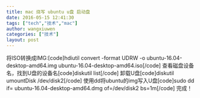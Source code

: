 ```yaml
---
title: mac 烧写 ubuntu u盘 启动盘
date: 2016-05-15 12:41:30
tags: ["tech","技术","mac"]
author: wangxiuwen
categories: ["技术"]
layout: post
---
```



将ISO转换成IMG:[code]hdiutil convert -format UDRW -o ubuntu-16.04-desktop-amd64.img ubuntu-16.04-desktop-amd64.iso[/code]
查看磁盘设备名，找到U盘的设备名[code]diskutil list[/code]
卸载U盘[code]diskutil umountDisk /dev/disk2[/code]
使用dd将ubuntu的img写入U盘[code]sudo dd if=
ubuntu-16.04-desktop-amd64.dmg of=/dev/disk2 bs=1m[/code]
完成！